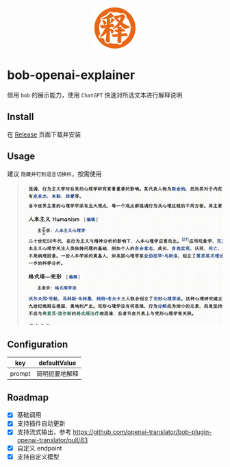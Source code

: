 <p align="center"><img width="100" src="icon.png"></img></p>



# bob-openai-explainer

借用 `bob` 的展示能力，使用 `ChatGPT` 快速对所选文本进行解释说明

## Install

在 [Release](https://github.com/Mopip77/bob-openai-explainer/releases) 页面下载并安装

## Usage

建议 `隐藏并钉到语言切换栏`，按需使用

> <img width="500" src="static/example.gif"></img>

## Configuration

| key | defaultValue |
| --- | ----- |
| prompt | 简明扼要地解释 |

## Roadmap

- [x] 基础调用
- [x] 支持插件自动更新 
- [x] 支持流式输出，参考 <https://github.com/openai-translator/bob-plugin-openai-translator/pull/83>
- [x] 自定义 endpoint
- [x] 支持自定义模型